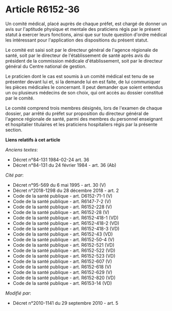 # Article R6152-36

Un comité médical, placé auprès de chaque préfet, est chargé de donner un avis sur l'aptitude physique et mentale des
praticiens régis par le présent statut à exercer leurs fonctions, ainsi que sur toute question d'ordre médical les
intéressant pour l'application des dispositions du présent statut.

Le comité est saisi soit par le directeur général de l'agence régionale de santé, soit par le directeur de l'établissement de
santé après avis du président de la commission médicale d'établissement, soit par le directeur général du Centre national de
gestion.

Le praticien dont le cas est soumis à un comité médical est tenu de se présenter devant lui et, si la demande lui en est
faite, de lui communiquer les pièces médicales le concernant. Il peut demander que soient entendus un ou plusieurs médecins
de son choix, qui ont accès au dossier constitué par le comité.

Le comité comprend trois membres désignés, lors de l'examen de chaque dossier, par arrêté du préfet sur proposition du
directeur général de l'agence régionale de santé, parmi des membres du personnel enseignant et hospitalier titulaires et les
praticiens hospitaliers régis par la présente section.

**Liens relatifs à cet article**

_Anciens textes_:

  - Décret n°84-131 1984-02-24 art. 36
  - Décret n°84-131 du 24 février 1984 - art. 36 (Ab)

_Cité par_:

  - Décret n°95-569 du 6 mai 1995 - art. 30 (V)
  - Décret n°2018-1298 du 28 décembre 2018 - art. 2
  - Code de la santé publique - art. D6152-71-1 (V)
  - Code de la santé publique - art. R6147-7-2 (V)
  - Code de la santé publique - art. R6152-228 (V)
  - Code de la santé publique - art. R6152-28 (V)
  - Code de la santé publique - art. R6152-418-1 (VD)
  - Code de la santé publique - art. R6152-418-2 (VD)
  - Code de la santé publique - art. R6152-418-3 (VD)
  - Code de la santé publique - art. R6152-43 (VD)
  - Code de la santé publique - art. R6152-50-4 (V)
  - Code de la santé publique - art. R6152-521 (VD)
  - Code de la santé publique - art. R6152-522 (VD)
  - Code de la santé publique - art. R6152-523 (VD)
  - Code de la santé publique - art. R6152-607 (V)
  - Code de la santé publique - art. R6152-618 (V)
  - Code de la santé publique - art. R6152-629 (V)
  - Code de la santé publique - art. R6152-820 (VD)
  - Code de la santé publique - art. R6153-14 (VD)

_Modifié par_:

  - Décret n°2010-1141 du 29 septembre 2010 - art. 5
